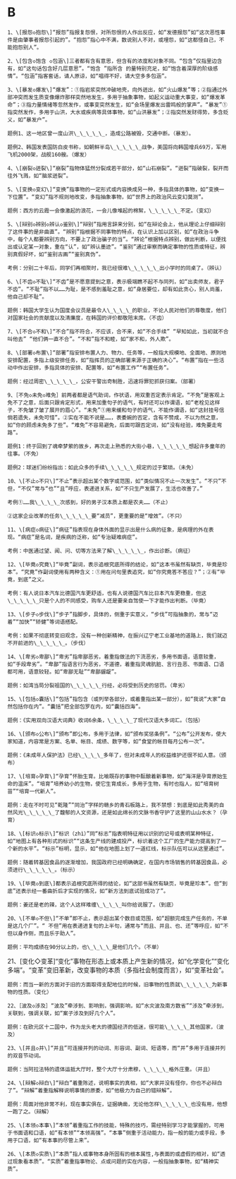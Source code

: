 # B

    1、\[报怨◇抱怨\]“报怨”指报复怨恨，对所怨恨的人作出反应，如“发德报怨”如“这次恶性事件是由肇事者报怨引起的”。“抱怨”指心中不满，数说别人不对，或埋怨，如“这都怪自己，不能抱怨别人”。

    2、\[包含◇饱含 ◇包涵\]三者都有含有意思，但含有的浓度和对象不同。“包含”仅指里边含有，如“这句话包含好几层意思”。“饱含 ”指所含 的量特别充足，如“饱含着深厚的阶级感情”。“包涵”指客套话，请人原谅，如“唱得不好，请大空多多包涵”。

    3、\[暴发◇爆发\]“爆发”：①指岩浆突然冲破地壳，向外迸出，如“火山爆发”等；②指通过外部冲突而发生质变像爆炸那样突然地发生，多用于抽象事物，如起义运动重大事变，如“爆发革命”；③指力量情绪等忽然发作，或事变突然发生，如“会场里爆发出雷鸣般的掌声”。“暴发”①指突然发作，多用于山洪，大水或疾病等具体事物，如“山洪暴发”；②指突然发财得势，多含贬义，如“暴发户”。

    题例1、这一地区曾一度山洪\_\_\_\_\_，造成公路被毁，交通中断。（暴发）。

    题例2、韩国发表国防白皮书称，如朝鲜半岛\_\_\_\_\_战争，美国将向韩国增兵69万，军用飞机2000架，战舰160艘。（爆发）

    4、\[崩裂◇迸裂\]“崩裂”指物体猛然分裂成若干部分，如“山石崩裂”。“迸裂”指破裂，裂开而往外飞溅，如“脑浆迸裂”。

    5、\[变换◇变幻\]“变换”指事物的一定形式或内容换成另一种，多指具体的事物，如“变换一下位置”。“变幻”指不规则地改变，多指抽象事物，如“世界上的政治风云变幻莫测”。

    题例：西方的云霞一会像激起的浪花，一会儿像堆起的棉絮，\_\_\_\_\_不定。（变幻）

    5、\[辩别◇辨别◇辨认◇鉴别\]“辩别”指用言辞来分别，如“在辩论会上，他从理论上仔细辩别了这件事的是非曲直”。“辨别”指根据不同事物的特点，在认识上加以区别，如“在政治斗争中，每个人都要辨别方向，不要上了政治骗子的当”。“辨论”根据特点辨别，做出判断，以便找出或认定某一对象，重在“认”，如“辨认墨迹”。“鉴别”通过审察而确定事物的性质或特征，辨别真假好坏，如“鉴别古画”“鉴别真伪”。

    考例：分别二十年后，同学们再相聚时，我已经很难\_\_\_\_\_出小学时的同桌了。（辨认）

    6、\[不齿◇不耻\]“不齿”是不愿意提到之意，表示极端瞧不起不与同列，如“出卖师友，君子不齿”。“不耻”指不以……为耻，是不感到羞耻之意，如“身居要位，却有如此贪心，别人尚羞，他自己却不耻”。

    题例：韩国大学生认为国度会议员是最令人\_\_\_\_的职业，不论人民对他们的尊敬度，他们对国家社会的贡献度以及清廉度，在韩国的评价都敬陪末席。（不齿）

    7、\[不合◇不和\]“不合”指不符合，不应该，合不来，如“不合手续” “早知如此，当初就不合叫他去” “他们俩一直不合”。“不和”指不和睦，如“家不和，外人欺”。

    8、\[部署◇布置\]“部署”指安排布置人力、物力、任务等，一般指大规模地、全面地、原则地安排配置，多指上级安排任务，如“指挥员的正确部署来源于正确的决心”。“布置”指在一些活动中作出安排，多指具体的安排、配置等，如“布置工作”“布置任务”。

    题例：经过周密\_\_\_\_\_，公安干警出奇制胜，迅速将罪犯抓获归案。（部署）

    9、［不免◇未免◇难免］前两者都是语气助词，作状语，用双重否定表示肯定。“不免”是客观上免不了之意，后面只跟肯定形式，用来加重句子的语气，有时还可以作谓语，如“老栓见这样子，不免皱了皱了展开的眉心”。“未免”①用来缓和句子的语气，不能作谓语，如“这封挂号信倘若遗失，未免可惜”。②实在不能不说是……，表委婉的否定，含有不赞成，不以为然之意，如“你的顾虑未免多了些”。“难免”不容易避免，后面可跟否定词，如“没有经验，难免要走弯路”。

    题例1：终于回到了魂牵梦萦的故乡，再次走上熟悉的大街小巷，\_\_\_\_\_想起许多童年的往事。（不免）

    题例2：球迷们纷纷指出：如此众多的手续\_\_\_\_\_规定的过于繁琐。（未免）

    10、\[不止◇不只\]“不止”表示超出某个数字或范围，如“类似情况不止一次发生”。“不只”不但，“不仅”常与“也”“且”呼应，表递进关系，如“不只生产发展了，生活也改善了。”

    考例①……我\_\_\_\_次感到，好的男子汉本质上都是农夫……（不止）

    ②这家企业改革的任务\_\_\_\_\_要“减员”，更重要的是“增效”。（不只）

    11、\[病症◇病征\]“病征”指表现在身体外面的显示出是什么病的征象，是病理的外在表现。“病症”是名词，是疾病的泛称，如“专治疑难病症”。

    考例：中医通过望、闻、问、切等方法来了解\_\_\_\_\_，作出诊断。（病征）

    12、\[毕竟◇究竟\]“毕竟”副词，表示追根究底所得的结论，如“这本书虽然有缺页，毕竟是珍本”。“究竟”作副词使用有两种含义：①用在问句里表追究，如“你究竟答不答应？”；②有“毕竟，到底”之义。

    考例：有人说日本汽车比德国汽车更舒适，也有人说德国汽车比日本汽车更稳重，但这\_\_\_\_\_只是个人的不同感受，购车人还是要亲自驾使一下才能作出判断。（毕竟）

    13、\[步子◇步伐\]“步子”指脚步，具体的，侧重于实意义，“步伐”可指抽象的，常与“迈着”“加快”“矫健”等词语搭配。

    考例：如果不彻底转变旧观念，没有一种创新精神，在振兴辽宁老工业基地的道路上，我们就迈不开前进的\_\_\_\_\_。（步伐）

    14、\[卑劣◇卑鄙\]“卑劣”指卑鄙恶劣，着重指做法的下流恶劣，多用书面语，语意较重，如“手段卑劣”。“卑鄙”指语言行为恶劣，不道德，着重指灵魂肮脏、言行丑恶、书面语、口语都可用，语意较轻。如“卑鄙无耻”“卑鄙龌龊”。

    题例：如湾当局分裂祖国的\_\_\_\_\_行经，必将受到历史的惩罚。（卑劣）

    15、\[包括◇囊括\]“包括”指包含（或列举各部分，或着重指出某一部分），如“我说“大家”自然包括你在内”。“囊括”把全部包罗在内，如“囊括四海”。

    题例：《实用双向汉语大词典》收词6余条，\_\_\_\_了现代汉语大多词汇。（包括）

    16、\[颁布◇公布\]“颁布”即公布，多用于法律，如“颁布奖惩条例”。“公布”公开发布，使大家知道，内容常是方案、名单、帐目、成绩、数字等，如“食堂的帐目每月公布一次”。

    题例：《未成年人保护法》已经\_\_\_\_多年了，但对未成年人的权益维护还很不如人意。（颁布）

    17、\[培育◇孕育\]“孕育”怀胎生育。比喻既存的事物中酝酿着新事物，如“海洋是孕育原始生命的温床”。“培育”培养幼小的生物，使它生育成长，多用于生物，有时也指人，如“培育树苗”“培育一代新人”。

    题例：走在不时可见“乾隆”“同治”字样的赣乡的青石板路上，我不禁想：到底是如此秀美的自然风光\_\_\_\_\_了馥郁的人文资源，还是如此绵长的文脉书香守护了这里的山山水水？（孕育）

    18、\[标识◇标示\]“标识（zhì）”同“标志”指表明特征用以识别的记号或表明某种特征，如“地图上有各种形式的标识”“这条生产线的建成投产，标识着这个工厂的生产能力提高到了一个新的水平”。“标示”标明，显示，如“他在地图上划了一道红线，标示队伍可以从这里通过”。

    题例：随着转基因食品的逐渐增加，我国政府已经明确确定，在国内市场销售的转基因食品，必须进行\_\_\_\_\_。（标示）

    19、\[毕竟◇到底\]都表示追根究底所得的结论，如“这部书虽然有缺页，毕竟是珍本”。但“到底”还表示经一番曲折后才实现的情况，如“新方法到底试验成功了”。

    题例：姜还是老的辣，这个人这样难缠\_\_\_\_叫你给说服了。（到底）

    20、\[不单◇不但\]“不单”即不止，表示超出某个数目或范围，如“超额完成生产任务的，不单是这几个厂”。“ 不但”用在表递进复句的上半句，通常与“而且、并且、也、还”等呼应，如“不但以身作侧，而且乐于助人”。

    题例：平均成绩在90分以上的，也\_\_\_\_是他们几个。（不单）

21、\[变化◇变革\]“变化”事物在形态上或本质上产生新的情况，如“化学变化”“变化多端”。“变革”变旧革新，改变事物的本质（多指社会制度而言），如“变革社会”。

    题例：而当一新的方面对于旧的方面取得支配地位的时候，旧事物的性质就\_\_\_\_\_为新事物的性质。（变化）

    22、［波及◇涉及］“波及”牵涉到、影响到，强调影响，如“水灾波及南方数省”“涉及”牵涉到，关联到，强调关联，如“案子涉及到好几个人”。

    题例：在欧元区十二国中，作为龙头老大的德国经济的低迷，很可能\_\_\_\_其他国家，（波及）

    23、\[并且◇并\]“并且”可连接并列的动词、形容词、副词、短语等，而“并”多用于连接并列的双音节动词。

    题例：当阿拉法特的遗体运抵大厅时，整个大厅十分肃穆，\_\_\_\_格外庄重。（并且）

    24、\[辩解◇辩白\]“辩白”着重陈述，说明事实的真相，如“大家并没有怪你，你也不必辩白了”。“辩解”着重指解释说明事情的原委，如“他极力为自己的错辩解”。

    题例：局面对他非常不利，现在事实俱在，证据确凿，无论他怎样\_\_\_\_\_也没有用，他想一跑了之。（辩解）

    25、\[本领◇本事\]“本领”着重指工作的技能，特殊的技巧，需经特别学习才能掌握的，可用于书面语和口语，如“有本领”“本领高强”。“本事”侧重于活动能力，指一般的能力或手段，多用于口语，如“有本事的尽管上来”。

    26、\[本质◇实质\]“本质”指人或事物本身所固有的根本属性,与表面的或虚假的相对，如“透过现象看本质”。“实质”着重指事物论、点或问题的实在内容，一般指抽象事物，如“精神实质”。

   

